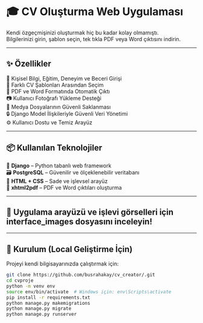 # 🎓 CV Oluşturma Web Uygulaması  
Kendi özgeçmişinizi oluşturmak hiç bu kadar kolay olmamıştı.  
Bilgilerinizi girin, şablon seçin, tek tıkla PDF veya Word çıktısını indirin.

---

## ✨ Özellikler

🧾 Kişisel Bilgi, Eğitim, Deneyim ve Beceri Girişi  
🎨 Farklı CV Şablonları Arasından Seçim  
📄 PDF ve Word Formatında Otomatik Çıktı  
📷 Kullanıcı Fotoğrafı Yükleme Desteği  
📁 Medya Dosyalarının Güvenli Saklanması  
🔒 Django Model İlişkileriyle Güvenli Veri Yönetimi  
⚙️ Kullanıcı Dostu ve Temiz Arayüz

---

## 📦 Kullanılan Teknolojiler

🧠 **Django** – Python tabanlı web framework  
🗃️ **PostgreSQL** – Güvenilir ve ölçeklenebilir veritabanı  
🎨 **HTML + CSS** – Sade ve işlevsel arayüz  
🧾 **xhtml2pdf** – PDF ve Word çıktıları oluşturma  

---

## 🔧 Uygulama arayüzü ve işlevi görselleri için interface_images dosyasını inceleyin!

---

## 🚀 Kurulum (Local Geliştirme İçin)

Projeyi kendi bilgisayarınızda çalıştırmak için:

```bash
git clone https://github.com/busrahakay/cv_creator/.git
cd cvproje
python -m venv env
source env/bin/activate  # Windows için: env\Scripts\activate
pip install -r requirements.txt
python manage.py makemigrations
python manage.py migrate
python manage.py runserver
